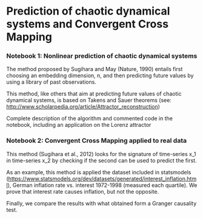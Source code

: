 # Prediction of chaotic dynamical systems and Convergent Cross Mapping

### Notebook 1: Nonlinear prediction of chaotic dynamical systems

The method proposed by Sugihara and May (Nature, 1990) entails first choosing an embedding dimension, n, and then predicting future values by using a library of past observations. 

This method, like others that aim at predicting future values of chaotic dynamical systems, is based on Takens and Sauer theorems (see: http://www.scholarpedia.org/article/Attractor_reconstruction)

Complete description of the algorithm and commented code in the notebook, including an application on the Lorenz attractor

### Notebook 2: Convergent Cross Mapping applied to real data

This method (Sugihara et al., 2012) looks for the signature of time-series x_1 in time-series x_2 by checking if the second can be used to predict the first.

As an example, this method is applied the dataset included in statsmodels (https://www.statsmodels.org/dev/datasets/generated/interest_inflation.html), German inflation rate vs. interest 1972-1998 (measured each quartile). We prove that interest rate causes inflation, but not the opposite.

Finally, we compare the results with what obtained form a Granger causality test.
